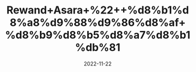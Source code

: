 ---
title: 'Rewand+Asara+%22++%d8%b1%d8%a8%d9%88%d9%86%d8%af+%d8%b9%d8%b5%d8%a7%d8%b1%db%81'
date: '2022-11-22' 
metatag: '' 
inventory: '0' 
draft: false 
# meta description 
shortDescripton: 'Rheum+Emodi+%22+It+is+good+Anti-Septic.+It+is+Ant-Tumor+Herb.'
description: 'Herbs+%d8%ac%da%91%db%8c+%d8%a8%d9%88%d9%b9%db%8c'
longdescription: ''
tags: ''
brand: ''
subCategory: ''
unit: '10 gm-Pk'
sellCount: '0'
featured: True
# product Price
price: '50.0'
# Product Short Description
shortDescription: 'Rheum+Emodi+%22+It+is+good+Anti-Septic.+It+is+Ant-Tumor+Herb.'
productID: '96AA0A90-5324-ED11-9968-005056B3A416'
type: 'products'
category: 'Herbs+%d8%ac%da%91%db%8c+%d8%a8%d9%88%d9%b9%db%8c' 
thumnailproduct: 'https://eraconnect.blob.core.windows.net/product-images/aminsaddiquidawakhana/96AA0A90-5324-ED11-9968-005056B3A416.webp' 
images:
  - image: 'https://eraconnect.blob.core.windows.net/product-images/aminsaddiquidawakhana/96AA0A90-5324-ED11-9968-005056B3A416.webp'  
Variants:
---